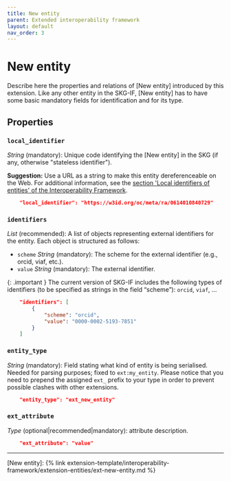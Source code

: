 ```yaml
---
title: New entity
parent: Extended interoperability framework
layout: default
nav_order: 3
---
```


# New entity

Describe here the properties and relations of [New entity] introduced by this extension.
Like any other entity in the SKG-IF, [New entity] has to have some basic mandatory fields for identification and for its type.


## Properties

### `local_identifier`
*String* (mandatory): Unique code identifying the [New entity] in the SKG (if any, otherwise "stateless identifier").

**Suggestion:** Use a URL as a string to make this entity dereferenceable on the Web. For additional information, see the [section 'Local identifiers of entities' of the Interoperability Framework](/interoperability-framework/#local-identifiers-of-entities).

```json
    "local_identifier": "https://w3id.org/oc/meta/ra/0614010840729"
```

### `identifiers`

*List* (recommended): A list of objects representing external identifiers for the entity. 
Each object is structured as follows:
- `scheme` *String* (mandatory): The scheme for the external identifier (e.g., orcid, viaf, etc.).
- `value` *String* (mandatory): The external identifier.

{: .important }
The current version of SKG-IF includes the following types of identifiers (to be specified as strings in the field “scheme”): `orcid`, `viaf`, ...

```json
    "identifiers": [
        {
            "scheme": "orcid",
            "value": "0000-0002-5193-7851"
        }           
    ]
```

### `entity_type`
*String* (mandatory): Field stating what kind of entity is being serialised. Needed for parsing purposes; fixed to `ext:my_entity`. Please notice that you need to prepend the assigned `ext_` prefix to your type in order to prevent possible clashes with other extensions.

```json
    "entity_type": "ext_new_entity"
```

### `ext_attribute`
*Type* (optional|recommended|mandatory): attribute description.

```json
    "ext_attribute": "value"
```

----
[New entity]: {% link extension-template/interoperability-framework/extension-entities/ext-new-entity.md %}